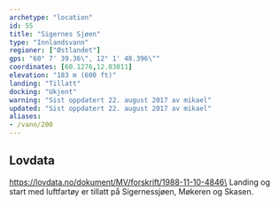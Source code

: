 ```yaml
---
archetype: "location"
id: 55
title: "Sigernes Sjøen"
type: "Innlandsvann"
regioner: ["Østlandet"]
gps: "60° 7' 39.36\", 12° 1' 48.396\""
coordinates: [60.1276,12.03011]
elevation: "183 m (600 ft)"
landing: "Tillatt"
docking: "Ukjent"
warning: "Sist oppdatert 22. august 2017 av mikael"
updated: "Sist oppdatert 22. august 2017 av mikael"
aliases:
- /vann/200
---
```




## Lovdata

https://lovdata.no/dokument/MV/forskrift/1988-11-10-4846\
Landing og start med luftfartøy er tillatt på Sigernessjøen, Møkeren og Skasen.
